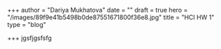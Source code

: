 +++
author = "Dariya Mukhatova"
date = ""
draft = true
hero = "/images/89f9e41b5498b0de87551671800f36e8.jpg"
title = "HCI HW 1"
type = "blog"

+++
jgsfjgsfsfg